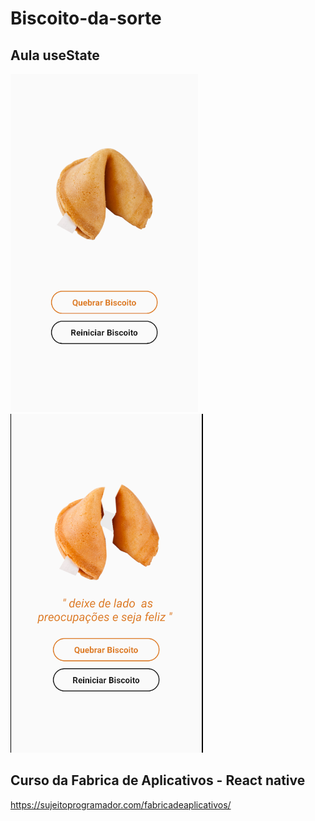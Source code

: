 # Biscoito-da-sorte
## Aula useState

<div>
 <img src="tela2.png"/>
 <img src="tela1.png"/>
</div>


## Curso da Fabrica de Aplicativos - React native
<a href="https://www.origamid.com/">https://sujeitoprogramador.com/fabricadeaplicativos/</a>
